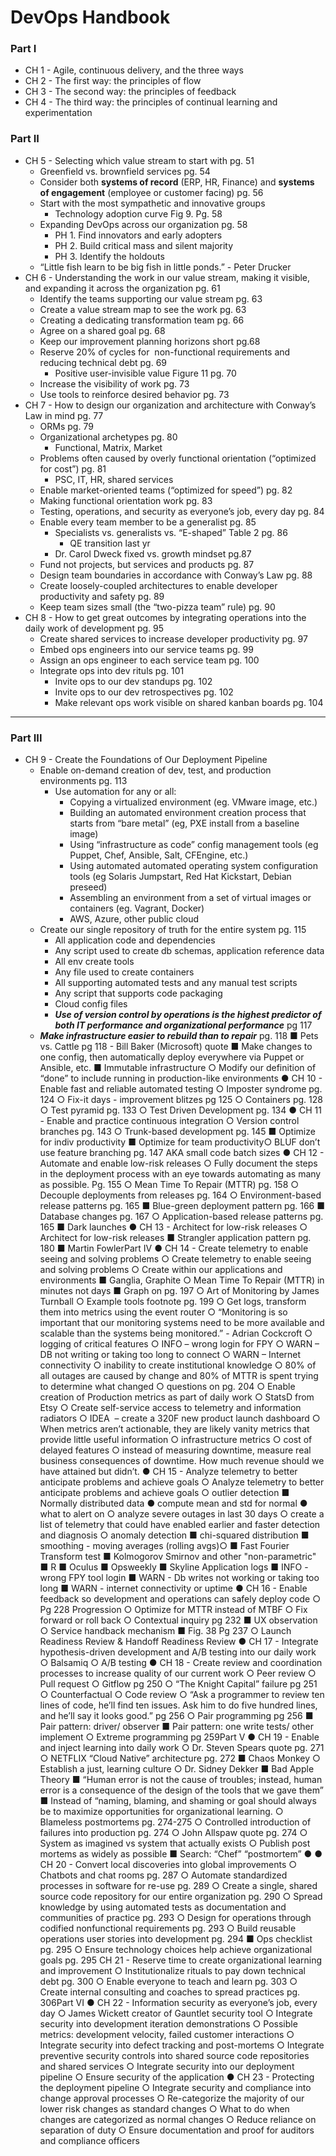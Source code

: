 # DevOps Handbook
### Part I
* CH 1 - Agile, continuous delivery, and the three ways
* CH 2 - The first way: the principles of flow
* CH 3 - The second way: the principles of feedback
* CH 4 - The third way: the principles of continual learning and experimentation
### Part II
* CH 5 - Selecting which value stream to start with pg. 51
  * Greenfield vs. brownfield services pg. 54
  * Consider both **systems of record** (ERP, HR, Finance) and **systems of engagement** (employee or customer facing) pg. 56
  * Start with the most sympathetic and innovative groups
    * Technology adoption curve Fig 9. Pg. 58
  * Expanding DevOps across our organization pg. 58
    * PH 1. Find innovators and early adopters
    * PH 2. Build critical mass and silent majority
    * PH 3. Identify the holdouts
  * “Little fish learn to be big fish in little ponds.” - Peter Drucker
* CH 6 - Understanding the work in our value stream, making it visible, and expanding it across the organization pg. 61
  * Identify the teams supporting our value stream pg. 63
  * Create a value stream map to see the work pg. 63
  * Creating a dedicating transformation team pg. 66
  * Agree on a shared goal pg. 68
  * Keep our improvement planning horizons short pg.68
  * Reserve 20% of cycles for ​ non-functional requirements​ and reducing technical debt pg. 69
    * Positive user-invisible value Figure 11 pg. 70
  * Increase the visibility of work pg. 73
  * Use tools to reinforce desired behavior pg. 73
* CH 7 - How to design our organization and architecture with Conway’s Law in mind pg. 77
  * ORMs pg. 79
  * Organizational archetypes pg. 80
    * Functional, Matrix, Market
  * Problems often caused by overly functional orientation (“optimized for cost”) pg. 81
    * PSC, IT, HR, shared services
  * Enable market-oriented teams (“optimized for speed”) pg. 82
  * Making functional orientation work pg. 83
  * Testing, operations, and security as everyone’s job, every day pg. 84
  * Enable every team member to be a generalist pg. 85
    * Specialists vs. generalists vs. “E-shaped” Table 2 pg. 86
      * QE transition last yr
    * Dr. Carol Dweck fixed vs. growth mindset pg.87
  * Fund not projects, but services and products pg. 87
  * Design team boundaries in accordance with Conway’s Law pg. 88
  * Create loosely-coupled architectures to enable developer productivity and safety pg. 89
  * Keep team sizes small (the “two-pizza team” rule) pg. 90
* CH 8 - How to get great outcomes by integrating operations into the daily work of development pg. 95
  * Create shared services to increase developer productivity pg. 97
  * Embed ops engineers into our service teams pg. 99
  * Assign an ops engineer to each service team pg. 100
  * Integrate ops into dev rituls pg. 101
    * Invite ops to our dev standups pg. 102
    * Invite ops to our dev retrospectives pg. 102
    * Make relevant ops work visible on shared kanban boards pg. 104
---
### Part III
* CH 9 - Create the Foundations of Our Deployment Pipeline
  * Enable on-demand creation of dev, test, and production environments pg. 113
    * Use automation for any or all:
      * Copying a virtualized environment (eg. VMware image, etc.)
      * Building an automated environment creation process that starts
from “bare metal” (eg, PXE install from a baseline image)
      * Using “infrastructure as code” config management tools (eg
Puppet, Chef, Ansible, Salt, CFEngine, etc.)
      * Using automated automated operating system configuration tools
(eg Solaris Jumpstart, Red Hat Kickstart, Debian preseed)
      * Assembling an environment from a set of virtual images or
containers (eg. Vagrant, Docker)
      * AWS, Azure, other public cloud
  * Create our single repository of truth for the entire system pg. 115
    * All application code and dependencies
    * Any script used to create db schemas, application reference data
    * All env create tools
    * Any file used to create containers
    * All supporting automated tests and any manual test scripts
    * Any script that supports code packaging
    * Cloud config files
    * **_Use of version control by operations is the highest predictor of both IT performance and organizational performance_** pg 117
  * **_Make infrastructure easier to rebuild than to repair_** pg. 118
■ Pets vs. Cattle pg 118 - Bill Baker (Microsoft) quote
■ Make changes to one config, then automatically deploy everywhere via
Puppet or Ansible, etc.
■ Immutable infrastructure
○ Modify our definition of “done” to include running in production-like environments
● CH 10 - Enable fast and reliable automated testing
○ Imposter syndrome pg. 124
○ Fix-it days - improvement blitzes pg 125
○ Containers pg. 128
○ Test pyramid pg. 133
○ Test Driven Development pg. 134
● CH 11 - Enable and practice continuous integration
○ Version control branches pg. 143
○ Trunk-based development pg. 145
■ Optimize for indiv productivity
■ Optimize for team productivity○
BLUF don’t use feature branching pg. 147 AKA small code batch sizes
● CH 12 - Automate and enable low-risk releases
○ Fully document the steps in the deployment process with an eye towards
automating as many as possible. Pg. 155
○ Mean Time To Repair (MTTR) pg. 158
○ Decouple deployments from releases pg. 164
○ Environment-based release patterns pg. 165
■ Blue-green deployment pattern pg. 166
■ Database changes pg. 167
○ Application-based release patterns pg. 165
■ Dark launches
● CH 13 - Architect for low-risk releases
○ Architect for low-risk releases
■ Strangler application pattern pg. 180
■ Martin FowlerPart IV
● CH 14 - Create telemetry to enable seeing and solving problems
○ Create telemetry to enable seeing and solving problems
○ Create within our applications and environments
■ Ganglia, Graphite
○ Mean Time To Repair (MTTR) in minutes not days
■ Graph on pg. 197
○ Art of Monitoring by James Turnball
○ Example tools footnote pg. 199
○ Get logs, transform them into metrics using the event router
○ “Monitoring is so important that our monitoring systems need to be more
available and scalable than the systems being monitored.” - Adrian Cockcroft
○ logging of critical features
○ INFO – wrong login for FPY
○ WARN – DB not writing or taking too long to connect
○ WARN – Internet connectivity
○ inability to create institutional knowledge
○ 80% of all outages are caused by change and 80% of MTTR is spent trying to
determine what changed
○ questions on pg. 204
○ Enable creation of Production metrics as part of daily work
○ StatsD from Etsy
○ Create self-service access to telemetry and ​ information radiators
○ IDEA ​ – create a 320F new product launch dashboard
○ When metrics aren’t actionable, they are likely vanity metrics that provide little
useful information
○ infrastructure metrics
○ cost of delayed features
○ instead of measuring downtime, measure real business consequences of
downtime. How much revenue should we have attained but didn’t.
●
CH 15 - Analyze telemetry to better anticipate problems and achieve goals
○ Analyze telemetry to better anticipate problems and achieve goals
○ outlier detection
■ Normally distributed data
● compute mean and std for normal
● what to alert on
○ analyze severe outages in last 30 days
○ create a list of telemetry that could have enabled earlier
and faster detection and diagnosis
○ anomaly detection
■ chi-squared distribution
■ smoothing - moving averages (rolling avgs)○
■ Fast Fourier Transform test
■ Kolmogorov Smirnov and other "non-parametric"
■ R
■ Oculus
■ Opsweekly
■ Skyline
Application logs
■ INFO - wrong FPY tool login
■ WARN - Db writes not working or taking too long
■ WARN - internet connectivity or uptime
● CH 16 - Enable feedback so development and operations can safely deploy code
○ Pg 228 Progression
○ Optimize for MTTR instead of MTBF
○ Fix forward or roll back
○ Contextual inquiry pg 232
■ UX observation
○ Service handback mechanism
■ Fig. 38 Pg 237
○ Launch Readiness Review & Handoff Readiness Review
● CH 17 - Integrate hypothesis-driven development and A/B testing into our daily work
○ Balsamiq
○ A/B testing
● CH 18 - Create review and coordination processes to increase quality of our current
work
○ Peer review
○ Pull request
○ Gitflow pg 250
○ “The Knight Capital” failure pg 251
○ Counterfactual
○ Code review
○ “Ask a programmer to review ten lines of code, he’ll find ten issues. Ask him to do
five hundred lines, and he’ll say it looks good.” pg 256
○ Pair programming pg 256
■ Pair pattern: driver/ observer
■ Pair pattern: one write tests/ other implement
○ Extreme programming pg 259Part V
● CH 19 - Enable and inject learning into daily work
○ Dr. Steven Spears quote pg. 271
○ NETFLIX “Cloud Native” architecture pg. 272
■ Chaos Monkey
○ Establish a just, learning culture
○ Dr. Sidney Dekker
■ Bad Apple Theory
■ “Human error is not the cause of troubles; instead, human error is a
consequence of the design of the tools that we gave them”
■ Instead of “naming, blaming, and shaming or goal should always be to
maximize opportunities for organizational learning.
○ Blameless postmortems pg. 274-275
○ Controlled introduction of failures into production pg. 274
○ John Allspaw quote pg. 274
○ System as imagined vs system that actually exists
○ Publish post mortems as widely as possible
■ Search: “Chef” “postmortem”
●
●
CH 20 - Convert local discoveries into global improvements
○ Chatbots and chat rooms pg. 287
○ Automate standardized processes in software for re-use pg. 289
○ Create a single, shared source code repository for our entire organization pg. 290
○ Spread knowledge by using automated tests as documentation and communities
of practice pg. 293
○ Design for operations through codified nonfunctional requirements pg. 293
○ Build reusable operations user stories into development pg. 294
■ Ops checklist pg. 295
○ Ensure technology choices help achieve organizational goals pg. 295
CH 21 - Reserve time to create organizational learning and improvement
○ Institutionalize rituals to pay down technical debt pg. 300
○ Enable everyone to teach and learn pg. 303
○ Create internal consulting and coaches to spread practices pg. 306Part VI
● CH 22 - Information security as everyone’s job, every day
○ James Wickett creator of Gauntlet security tool
○ Integrate security into development iteration demonstrations
○ Possible metrics: development velocity, failed customer interactions
○ Integrate security into defect tracking and post-mortems
○ Integrate preventive security controls into shared source code repositories and
shared services
○ Integrate security into our deployment pipeline
○ Ensure security of the application
● CH 23 - Protecting the deployment pipeline
○ Integrate security and compliance into change approval processes
○ Re-categorize the majority of our lower risk changes as standard changes
○ What to do when changes are categorized as normal changes
○ Reduce reliance on separation of duty
○ Ensure documentation and proof for auditors and compliance officers
